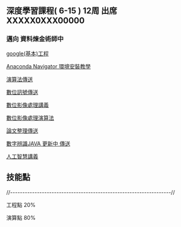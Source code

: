 ## 深度學習課程( 6-15 ) 12周   出席 XXXXX0XXX00000
###  邁向 資料煉金術師中

[google(基本)工程](https://github.com/MyDearGreatTeacher/uTaipei2019)     
  
[Anaconda Navigator 環境安裝教學](https://github.com/SuWeizhe1124/AI-108-2/tree/master/%E5%B7%A5%E7%A8%8B%E7%A8%8B%E5%BC%8F%E8%AC%9B%E7%BE%A9)          
   
[ 演算法傳送 ](https://github.com/SuWeizhe1124/AI-108-2/tree/master/%E6%BC%94%E7%AE%97%E6%B3%95%20%E5%8F%83%E8%80%83)   
  
[數位訊號傳送](https://github.com/SuWeizhe1124/AI-108-2/tree/master/%E6%95%B8%E4%BD%8D%E8%A8%8A%E8%99%9F)  

[數位影像處理講義](https://github.com/SuWeizhe1124/AI-108-2/blob/master/%E5%B0%8F%E6%B3%A2%E5%9B%9B%E7%B6%AD.pdf)  

 [ 數位影像處理演算法 ](https://github.com/SuWeizhe1124/AI-108-2/blob/master/%E6%95%B8%E4%BD%8D%E5%BD%B1%E5%83%8F%E8%99%95%E7%90%86JAVA.rar) 
 
[ 論文整理傳送 ](https://github.com/SuWeizhe1124/AI-108-2/tree/master/%E8%AB%96%E6%96%87)    
  
[數字辨識JAVA 更新中 傳送](https://github.com/SuWeizhe1124/AI-108-2/tree/master/JAVA)  

[人工智慧講義](https://github.com/SuWeizhe1124/AI-108-2/tree/master/%E4%BA%BA%E5%B7%A5%E6%99%BA%E6%85%A7%E8%AC%9B%E7%BE%A9)

## 技能點
//------------------------------------------------------------------//

工程點   20%   

演算點   80%    


